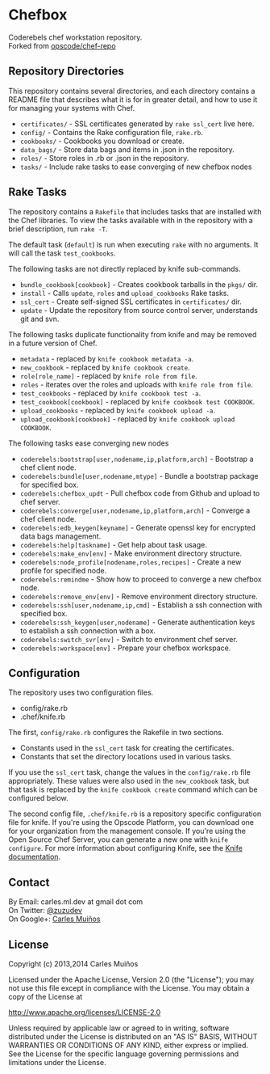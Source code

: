 # Chefbox

Coderebels chef workstation repository.  
Forked from [opscode/chef-repo](https://github.com/opscode/chef-repo)


## Repository Directories

This repository contains several directories, and each directory contains a README file that describes what it is for in greater detail, and how to use it for managing your systems with Chef.

* `certificates/` - SSL certificates generated by `rake ssl_cert` live here.
* `config/` - Contains the Rake configuration file, `rake.rb`.
* `cookbooks/` - Cookbooks you download or create.
* `data_bags/` - Store data bags and items in .json in the repository.
* `roles/` - Store roles in .rb or .json in the repository.
* `tasks/` - Include rake tasks to ease converging of new chefbox nodes


## Rake Tasks

The repository contains a `Rakefile` that includes tasks that are installed with the Chef libraries. To view the tasks available with in the repository with a brief description, run `rake -T`.

The default task (`default`) is run when executing `rake` with no arguments. It will call the task `test_cookbooks`.

The following tasks are not directly replaced by knife sub-commands.

* `bundle_cookbook[cookbook]` - Creates cookbook tarballs in the `pkgs/` dir.
* `install` - Calls `update`, `roles` and `upload_cookbooks` Rake tasks.
* `ssl_cert` - Create self-signed SSL certificates in `certificates/` dir.
* `update` - Update the repository from source control server, understands git and svn.

The following tasks duplicate functionality from knife and may be removed in a future version of Chef.

* `metadata` - replaced by `knife cookbook metadata -a`.
* `new_cookbook` - replaced by `knife cookbook create`.
* `role[role_name]` - replaced by `knife role from file`.
* `roles` - iterates over the roles and uploads with `knife role from file`.
* `test_cookbooks` - replaced by `knife cookbook test -a`.
* `test_cookbook[cookbook]` - replaced by `knife cookbook test COOKBOOK`.
* `upload_cookbooks` - replaced by `knife cookbook upload -a`.
* `upload_cookbook[cookbook]` - replaced by `knife cookbook upload COOKBOOK`.

The following tasks ease converging new nodes

* `coderebels:bootstrap[user,nodename,ip,platform,arch]` - Bootstrap a chef client node.
* `coderebels:bundle[user,nodename,mtype]`               - Bundle a bootstrap package for specified box.
* `coderebels:chefbox_updt`                              - Pull chefbox code from Github and upload to chef server.
* `coderebels:converge[user,nodename,ip,platform,arch]`  - Converge a chef client node.
* `coderebels:edb_keygen[keyname]`                       - Generate openssl key for encrypted data bags management.
* `coderebels:help[taskname]`                            - Get help about task usage.
* `coderebels:make_env[env]`                             - Make environment directory structure.
* `coderebels:node_profile[nodename,roles,recipes]`      - Create a new profile for specified node.
* `coderebels:remindme`                                  - Show how to proceed to converge a new chefbox node.
* `coderebels:remove_env[env]`                           - Remove environment directory structure.
* `coderebels:ssh[user,nodename,ip,cmd]`                 - Establish a ssh connection with specified box.
* `coderebels:ssh_keygen[user,nodename]`                 - Generate authentication keys to establish a ssh connection with a box.
* `coderebels:switch_svr[env]`                           - Switch to environment chef server.
* `coderebels:workspace[env]`                            - Prepare your chefbox workspace.


## Configuration

The repository uses two configuration files.

* config/rake.rb
* .chef/knife.rb

The first, `config/rake.rb` configures the Rakefile in two sections.

* Constants used in the `ssl_cert` task for creating the certificates.
* Constants that set the directory locations used in various tasks.

If you use the `ssl_cert` task, change the values in the `config/rake.rb` file appropriately. These values were also used in the `new_cookbook` task, but that task is replaced by the `knife cookbook create` command which can be configured below.

The second config file, `.chef/knife.rb` is a repository specific configuration file for knife. If you're using the Opscode Platform, you can download one for your organization from the management console. If you're using the Open Source Chef Server, you can generate a new one with `knife configure`. For more information about configuring Knife, see the [Knife documentation](http://help.opscode.com/faqs/chefbasics/knife).


## Contact

By Email:   carles.ml.dev at gmail dot com  
On Twitter: [@zuzudev](https://twitter.com/zuzudev)  
On Google+: [Carles Muiños](https://plus.google.com/109480759201585988691)


## License

Copyright (c) 2013,2014 Carles Muiños

Licensed under the Apache License, Version 2.0 (the "License");
you may not use this file except in compliance with the License.
You may obtain a copy of the License at

http://www.apache.org/licenses/LICENSE-2.0

Unless required by applicable law or agreed to in writing, software
distributed under the License is distributed on an "AS IS" BASIS,
WITHOUT WARRANTIES OR CONDITIONS OF ANY KIND, either express or implied.
See the License for the specific language governing permissions and
limitations under the License.

